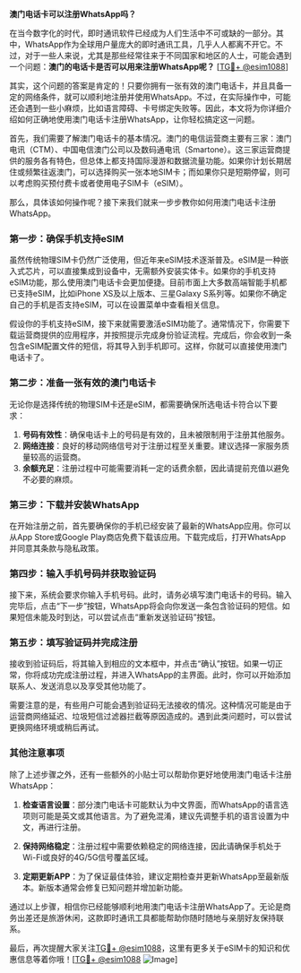 **澳门电话卡可以注册WhatsApp吗？**

在当今数字化的时代，即时通讯软件已经成为人们生活中不可或缺的一部分。其中，WhatsApp作为全球用户量庞大的即时通讯工具，几乎人人都离不开它。不过，对于一些人来说，尤其是那些经常往来于不同国家和地区的人士，可能会遇到一个问题：**澳门的电话卡是否可以用来注册WhatsApp呢？** [[TG💪+ @esim1088](https://t.me/s/esim1088)]

其实，这个问题的答案是肯定的！只要你拥有一张有效的澳门电话卡，并且具备一定的网络条件，就可以顺利地注册并使用WhatsApp。不过，在实际操作中，可能还会遇到一些小麻烦，比如语言障碍、卡号绑定失败等。因此，本文将为你详细介绍如何正确地使用澳门电话卡注册WhatsApp，让你轻松搞定这一问题。

首先，我们需要了解澳门电话卡的基本情况。澳门的电信运营商主要有三家：澳门电讯（CTM）、中国电信澳门公司以及数码通电讯（Smartone）。这三家运营商提供的服务各有特色，但总体上都支持国际漫游和数据流量功能。如果你计划长期居住或频繁往返澳门，可以选择购买一张本地SIM卡；而如果你只是短期停留，则可以考虑购买预付费卡或者使用电子SIM卡（eSIM）。

那么，具体该如何操作呢？接下来我们就来一步步教你如何用澳门电话卡注册WhatsApp。

### 第一步：确保手机支持eSIM

虽然传统物理SIM卡仍然广泛使用，但近年来eSIM技术逐渐普及。eSIM是一种嵌入式芯片，可以直接集成到设备中，无需额外安装实体卡。如果你的手机支持eSIM功能，那么使用澳门电话卡会更加便捷。目前市面上大多数高端智能手机都已支持eSIM，比如iPhone XS及以上版本、三星Galaxy S系列等。如果你不确定自己的手机是否支持eSIM，可以在设置菜单中查看相关信息。

假设你的手机支持eSIM，接下来就需要激活eSIM功能了。通常情况下，你需要下载运营商提供的应用程序，并按照提示完成身份验证流程。完成后，你会收到一条包含eSIM配置文件的短信，将其导入到手机即可。这样，你就可以直接使用澳门电话卡了。

### 第二步：准备一张有效的澳门电话卡

无论你是选择传统的物理SIM卡还是eSIM，都需要确保所选电话卡符合以下要求：

1. **号码有效性**：确保电话卡上的号码是有效的，且未被限制用于注册其他服务。
2. **网络连接**：良好的移动网络信号对于注册过程至关重要。建议选择一家服务质量较高的运营商。
3. **余额充足**：注册过程中可能需要消耗一定的话费余额，因此请提前充值以避免不必要的麻烦。

### 第三步：下载并安装WhatsApp

在开始注册之前，首先要确保你的手机已经安装了最新的WhatsApp应用。你可以从App Store或Google Play商店免费下载该应用。下载完成后，打开WhatsApp并同意其条款与隐私政策。

### 第四步：输入手机号码并获取验证码

接下来，系统会要求你输入手机号码。此时，请务必填写澳门电话卡的号码。输入完毕后，点击“下一步”按钮，WhatsApp将会向你发送一条包含验证码的短信。如果短信未能及时到达，可以尝试点击“重新发送验证码”按钮。

### 第五步：填写验证码并完成注册

接收到验证码后，将其输入到相应的文本框中，并点击“确认”按钮。如果一切正常，你将成功完成注册过程，并进入WhatsApp的主界面。此时，你可以开始添加联系人、发送消息以及享受其他功能了。

需要注意的是，有些用户可能会遇到验证码无法接收的情况。这种情况可能是由于运营商网络延迟、垃圾短信过滤器拦截等原因造成的。遇到此类问题时，可以尝试更换网络环境或稍后再试。

### 其他注意事项

除了上述步骤之外，还有一些额外的小贴士可以帮助你更好地使用澳门电话卡注册WhatsApp：

1. **检查语言设置**：部分澳门电话卡可能默认为中文界面，而WhatsApp的语言选项则可能是英文或其他语言。为了避免混淆，建议先调整手机的语言设置为中文，再进行注册。
   
2. **保持网络稳定**：注册过程中需要依赖稳定的网络连接，因此请确保手机处于Wi-Fi或良好的4G/5G信号覆盖区域。

3. **定期更新APP**：为了保证最佳体验，建议定期检查并更新WhatsApp至最新版本。新版本通常会修复已知问题并增加新功能。

通过以上步骤，相信你已经能够顺利地用澳门电话卡注册WhatsApp了。无论是商务出差还是旅游休闲，这款即时通讯工具都能帮助你随时随地与亲朋好友保持联系。

最后，再次提醒大家关注[TG💪+ @esim1088](https://t.me/s/esim1088)，这里有更多关于eSIM卡的知识和优惠信息等着你哦！[[TG💪+ @esim1088](https://t.me/s/esim1088) ![Image](https://i.postimg.cc/4NQfJmqS/Snipaste-2025-05-13-00-14-12.png)]